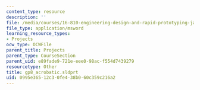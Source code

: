 ```yaml
---
content_type: resource
description: ''
file: /media/courses/16-810-engineering-design-and-rapid-prototyping-january-iap-2005/0995e36512c30fe438b060c359c216a2_gp8_acrobatic.sldprt
file_type: application/msword
learning_resource_types:
- Projects
ocw_type: OCWFile
parent_title: Projects
parent_type: CourseSection
parent_uid: e89fade9-721e-eee0-98ac-f554d7439279
resourcetype: Other
title: gp8_acrobatic.sldprt
uid: 0995e365-12c3-0fe4-38b0-60c359c216a2
---
```

